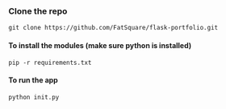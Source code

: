 
<h3>Clone the repo</h3>

```
git clone https://github.com/FatSquare/flask-portfolio.git
```

<h4>To install the modules (make sure python is installed)</h4>
 
 ```
pip -r requirements.txt
 ```
 
 <h4>To run the app</h4>
 
 ```
 python init.py
 ```
 
